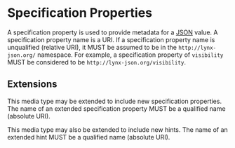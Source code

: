# Specification Properties

A specification property is used to provide metadata for a [JSON](/#json) value. A specification property name is a URI. If a specification property name is unqualified (relative URI), it MUST be assumed to be in the `http://lynx-json.org/` namespace. For example, a specification property of `visibility` MUST be considered to be `http://lynx-json.org/visibility`.

## Extensions

This media type may be extended to include new specification properties. The name of an extended specification property MUST be a qualified name (absolute URI).

This media type may also be extended to include new hints. The name of an extended hint MUST be a qualified name (absolute URI).
